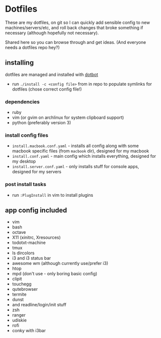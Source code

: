 

# Dotfiles

These are my dotfiles, on git so I can quickly add sensible config to new machines/servers/etc, and roll back changes that broke something if necessary (although hopefully not necessary).

Shared here so you can browse through and get ideas. (And everyone needs a dotfiles repo hey?)


## installing

dotfiles are managed and installed with [dotbot](https://github.com/anishathalye/dotbot)

- run `./install -c <config file>` from in repo to populate symlinks for dotfiles (chose correct config file!)


### dependencies

- ruby
- vim (or gvim on archlinux for system clipboard support)
- python (preferably version 3)


### install config files

- `install.macbook.conf.yaml` - installs all config along with some macbook specific files (from `macbook` dir), designed for my macbook
- `install.conf.yaml` - main config which installs everything, designed for my desktop
- `install.server.conf.yaml` - only installs stuff for console apps, designed for my servers


### post install tasks

- run `:PlugInstall` in vim to install plugins


## app config included

- vim
- bash
- octave
- X11 (xinitrc, Xresources)
- todotxt-machine
- tmux
- ls dircolors
- i3 and i3 status bar
- awesome wm (although currently use/prefer i3)
- htop
- mpd (don't use - only boring basic config)
- clipit
- touchegg
- qutebrowser
- termite
- dunst
- and readline/login/init stuff
- zsh
- ranger
- udiskie
- rofi
- conky with i3bar
